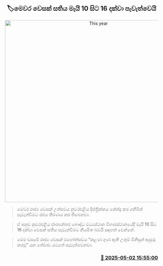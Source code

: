 <p align='center'><b><h2 align='center' title='This year's Vesak week will be held from May 10th to 16th.'>🏷මෙවර වෙසක් සතිය මැයි 10 සිට 16 දක්වා පැවැත්වෙයි</h2></b></p>
<p align='center'><img src='https://helakuru.sgp1.cdn.digitaloceanspaces.com/esana/images/lib/budda-rashmi-vesak-archived.jpg' width='600' alt='This year's Vesak week will be held from May 10th to 16th.'></p>

> මෙවර රාජ්‍ය වෙසක් උත්සවය නුවරඑළිය දිස්ත්‍රික්කය කේන්ද්‍ර කර ගනිමින් පැවැත්වීමට රජය තීරණය කර තිබෙනවා.

> ඒ අනුව නුවරඑළිය ජාත්‍යන්තර බෞද්ධ මධ්‍යස්ථාන විහාරස්ථානයේදී මැයි 10 සිට 16 දක්වා වෙසක් සතිය පැවැත්වීමට නියමිත බවයි සඳහන් වෙන්නේ.

> මෙම වසරේ රාජ්‍ය වෙසක් මහෝත්සවය “කළණ ගුණ ඇති උතුම් මිනිසුන් ඇසුරු කරමු” යන තේමාව යටතේ පැවැත්වෙනවා.



<h3 align='right'><a href='https://www.helakuru.lk/esana/p/109748/'>📅 2025-05-02 15:55:00</a></h3>
